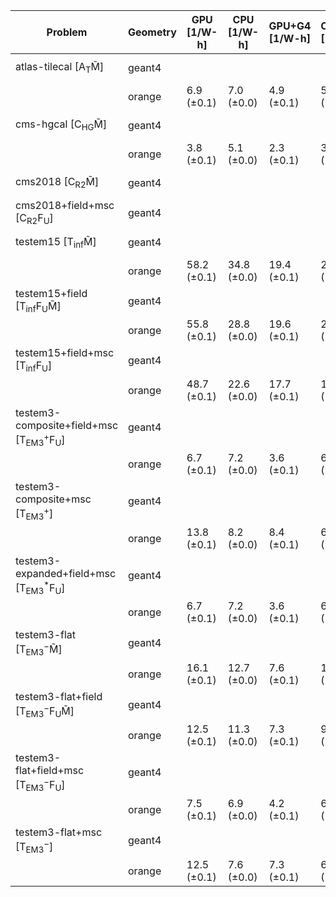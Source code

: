 | Problem                                                        | Geometry | GPU [1/W-h] | CPU [1/W-h] | GPU+G4 [1/W-h] | CPU+G4 [1/W-h] |  G4 [1/W-h] |
| -------------------------------------------------------------- | -------- | ----------- | ----------- | -------------- | -------------- | ----------- |
| atlas-tilecal [A$_\mathrm{T}$M̃]                               | geant4   |             |             |                |                |  9.3 (±0.0) |
|                                                                | orange   |  6.9 (±0.1) |  7.0 (±0.0) |     4.9 (±0.1) |     5.5 (±0.0) |             |
| cms-hgcal [C$_\mathrm{HG}$M̃]                                  | geant4   |             |             |                |                |  3.3 (±0.0) |
|                                                                | orange   |  3.8 (±0.1) |  5.1 (±0.0) |     2.3 (±0.1) |     3.8 (±0.0) |             |
| cms2018 [C$_\mathrm{R2}$M̃]                                    | geant4   |             |             |                |                | 10.3 (±0.0) |
| cms2018+field+msc [C$_\mathrm{R2}$F$_\mathrm{U}$]              | geant4   |             |             |                |                |  5.0 (±0.0) |
| testem15 [T$_\mathrm{inf}$M̃]                                  | geant4   |             |             |                |                | 24.2 (±0.0) |
|                                                                | orange   | 58.2 (±0.1) | 34.8 (±0.0) |    19.4 (±0.1) |    24.7 (±0.0) |             |
| testem15+field [T$_\mathrm{inf}$F$_\mathrm{U}$M̃]              | geant4   |             |             |                |                | 18.6 (±0.0) |
|                                                                | orange   | 55.8 (±0.1) | 28.8 (±0.0) |    19.6 (±0.1) |    21.9 (±0.0) |             |
| testem15+field+msc [T$_\mathrm{inf}$F$_\mathrm{U}$]            | geant4   |             |             |                |                | 15.8 (±0.0) |
|                                                                | orange   | 48.7 (±0.1) | 22.6 (±0.0) |    17.7 (±0.1) |    18.5 (±0.0) |             |
| testem3-composite+field+msc [T$_\mathrm{EM3}^+$F$_\mathrm{U}$] | geant4   |             |             |                |                |  5.5 (±0.0) |
|                                                                | orange   |  6.7 (±0.1) |  7.2 (±0.0) |     3.6 (±0.1) |     6.1 (±0.0) |             |
| testem3-composite+msc [T$_\mathrm{EM3}^+$]                     | geant4   |             |             |                |                |  7.0 (±0.0) |
|                                                                | orange   | 13.8 (±0.1) |  8.2 (±0.0) |     8.4 (±0.1) |     6.7 (±0.0) |             |
| testem3-expanded+field+msc [T$_\mathrm{EM3}^*$F$_\mathrm{U}$]  | geant4   |             |             |                |                |  5.6 (±0.0) |
|                                                                | orange   |  6.7 (±0.1) |  7.2 (±0.0) |     3.6 (±0.1) |     6.2 (±0.0) |             |
| testem3-flat [T$_\mathrm{EM3}^-$M̃]                            | geant4   |             |             |                |                | 12.2 (±0.0) |
|                                                                | orange   | 16.1 (±0.1) | 12.7 (±0.0) |     7.6 (±0.1) |    10.3 (±0.0) |             |
| testem3-flat+field [T$_\mathrm{EM3}^-$F$_\mathrm{U}$M̃]        | geant4   |             |             |                |                |  9.6 (±0.0) |
|                                                                | orange   | 12.5 (±0.1) | 11.3 (±0.0) |     7.3 (±0.1) |     9.4 (±0.0) |             |
| testem3-flat+field+msc [T$_\mathrm{EM3}^-$F$_\mathrm{U}$]      | geant4   |             |             |                |                |  5.9 (±0.0) |
|                                                                | orange   |  7.5 (±0.1) |  6.9 (±0.0) |     4.2 (±0.1) |     6.2 (±0.0) |             |
| testem3-flat+msc [T$_\mathrm{EM3}^-$]                          | geant4   |             |             |                |                |  7.6 (±0.0) |
|                                                                | orange   | 12.5 (±0.1) |  7.6 (±0.0) |     7.3 (±0.1) |     6.8 (±0.0) |             |
